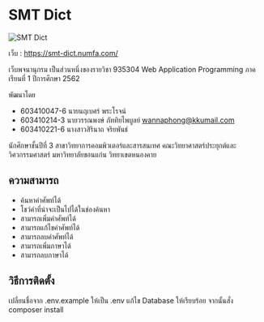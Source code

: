 # SMT Dict

![SMT Dict](https://i.imgur.com/K4ajpe6.png)

เว็บ : https://smt-dict.numfa.com/

เว็บพจนานุกรม เป็นส่วนหนึ่งของรายวิชา 935304 Web Application Programming ภาคเรียนที่ 1 ปีการศึกษา 2562

พัฒนาโดย

- 603410047-6 นายนฤเบศร์ พระโรจน์
- 603410214-3 นายวรรณพงษ์ ภัททิยไพบูลย์ <wannaphong@kkumail.com>
- 603410221-6 นางสาวสิรินาถ จริยพันธ์

นักศึกษาชั้นปีที่ 3 สาขาวิทยาการคอมพิวเตอร์และสารสนเทศ คณะวิทยาศาสตร์ประยุกต์และวิศวกรรมศาสตร์ มหาวิทยาลัยขอนแก่น วิทยาเขตหนองคาย

## ความสามารถ

- ค้นหาคำศัพท์ได้
- โชว์คำที่น่าจะเป็นไปได้ในช่องค้นหา
- สามารถเพิ่มคำศัพท์ได้
- สามารถแก้ไขคำศัพท์ได้
- สามารถลบคำศัพท์ได้
- สามารถเพิ่มภาษาได้
- สามารถลบภาษาได้

## วิธีการติดตั้ง

เปลี่ยนชื่อจาก .env.example ให้เป็น .env แก้ไข Database ให้เรียบร้อย จากนั้นสั่ง composer install
